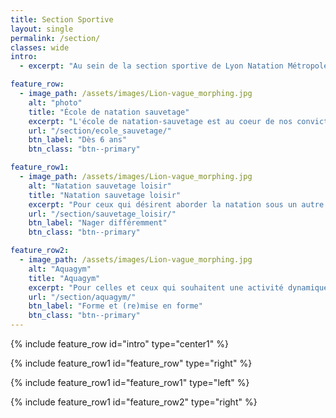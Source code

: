 ```yaml
---
title: Section Sportive
layout: single
permalink: /section/
classes: wide
intro:
  - excerpt: "Au sein de la section sportive de Lyon Natation Métropole, vous trouverez les activités sportives dédiées au sport citoyen et au sport santé."

feature_row:
  - image_path: /assets/images/Lion-vague_morphing.jpg
    alt: "photo"
    title: "École de natation sauvetage"
    excerpt: "L'école de natation-sauvetage est au coeur de nos convictions et le coeur de notre activité. "
    url: "/section/ecole_sauvetage/"
    btn_label: "Dès 6 ans"
    btn_class: "btn--primary"

feature_row1:
  - image_path: /assets/images/Lion-vague_morphing.jpg
    alt: "Natation sauvetage loisir"
    title: "Natation sauvetage loisir"
    excerpt: "Pour ceux qui désirent aborder la natation sous un autre angle. Bien nager pour le bénéfice de tous."
    url: "/section/sauvetage_loisir/"
    btn_label: "Nager différemment"
    btn_class: "btn--primary" 

feature_row2:
  - image_path: /assets/images/Lion-vague_morphing.jpg
    alt: "Aquagym"
    title: "Aquagym"
    excerpt: "Pour celles et ceux qui souhaitent une activité dynamique. Peut-être pendant que les enfants sont en cours de natation-sauvetage..."
    url: "/section/aquagym/"
    btn_label: "Forme et (re)mise en forme"
    btn_class: "btn--primary" 
---
```

{% include feature_row id="intro" type="center1" %}

{% include feature_row1 id="feature_row" type="right" %}

{% include feature_row1 id="feature_row1" type="left" %}

{% include feature_row1 id="feature_row2" type="right" %}
